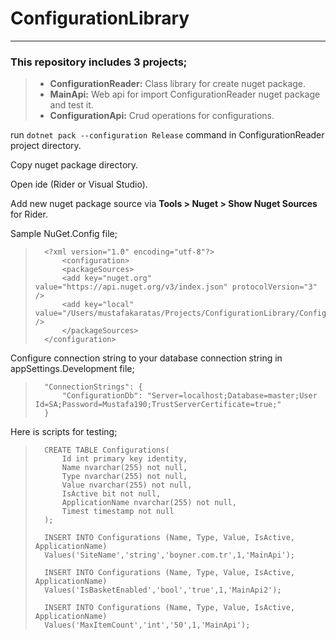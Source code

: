 # ConfigurationLibrary
***
### This repository includes 3 projects;
>* **ConfigurationReader:** Class library for create nuget package.
>* **MainApi:** Web api for import ConfigurationReader nuget package and test it.
>* **ConfigurationApi:** Crud operations for configurations.

run `dotnet pack --configuration Release` command in ConfigurationReader project directory.

Copy nuget package directory.

Open ide (Rider or Visual Studio).

Add new nuget package source via **Tools > Nuget > Show Nuget Sources** for Rider.

Sample NuGet.Config file;

>       <?xml version="1.0" encoding="utf-8"?>
>           <configuration>
>           <packageSources>
>           <add key="nuget.org" value="https://api.nuget.org/v3/index.json" protocolVersion="3" />
>           <add key="local" value="/Users/mustafakaratas/Projects/ConfigurationLibrary/ConfigurationReader/bin/Release/" />
>           </packageSources>
>       </configuration>

Configure connection string to your database connection string in appSettings.Development file;

>       "ConnectionStrings": {
>           "ConfigurationDb": "Server=localhost;Database=master;User Id=SA;Password=Mustafa190;TrustServerCertificate=true;"
>       }

Here is scripts for testing;

>       CREATE TABLE Configurations(
>           Id int primary key identity,
>           Name nvarchar(255) not null,
>           Type nvarchar(255) not null,
>           Value nvarchar(255) not null,
>           IsActive bit not null,
>           ApplicationName nvarchar(255) not null,
>           Timest timestamp not null
>       );
> 
>       INSERT INTO Configurations (Name, Type, Value, IsActive, ApplicationName)
>       Values('SiteName','string','boyner.com.tr',1,'MainApi');
>
>       INSERT INTO Configurations (Name, Type, Value, IsActive, ApplicationName)
>       Values('IsBasketEnabled','bool','true',1,'MainApi2');
>
>       INSERT INTO Configurations (Name, Type, Value, IsActive, ApplicationName)
>       Values('MaxItemCount','int','50',1,'MainApi');
